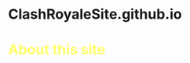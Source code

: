 # ClashRoyaleSite.github.io
<style>
.important{
color: FFFF66;
}
</style>
<h1 class="important">About this site</h1>
